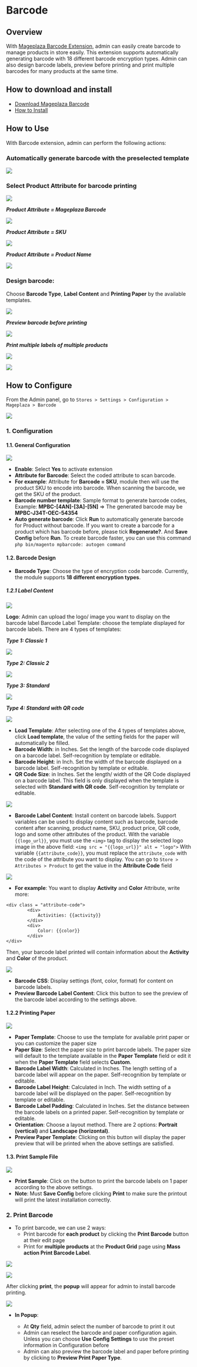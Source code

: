 # Barcode

## Overview

With [Mageplaza Barcode Extension](https://www.mageplaza.com/magento-2-barcode/), admin can easily create barcode to manage products in store easily. This extension supports automatically generating barcode with 18 different barcode encryption types. Admin can also design barcode labels, preview before printing and print multiple barcodes for many products at the same time.

## How to download and install

- [Download Mageplaza Barcode](https://www.mageplaza.com/magento-2-barcode/)
- [How to Install](https://www.mageplaza.com/install-magento-2-extension/)


## How to Use

With Barcode extension, admin can perform the following actions:

### Automatically generate barcode with the preselected template

![](https://i.imgur.com/gFKPzG4.png)

### Select Product Attribute for barcode printing

![](https://i.imgur.com/HuG4qj0.png)

***Product Attribute = Mageplaza Barcode***

![](https://i.imgur.com/NbisV0e.png)

***Product Attribute = SKU***

![](https://i.imgur.com/67QNYoT.png)

***Product Attribute = Product Name***

![](https://i.imgur.com/pfIpYnC.png)


### Design barcode: 

Choose **Barcode Type**, **Label Content** and **Printing Paper** by the available templates. 

![](https://i.imgur.com/n8wMo8U.png)

***Preview barcode before printing***

![](https://i.imgur.com/uJ2jqg0.png)

***Print multiple labels of multiple products***

![](https://i.imgur.com/98FIHtP.png)

![](https://i.imgur.com/ldshDpZ.png)

## How to Configure

From the Admin panel, go to `Stores > Settings > Configuration > Mageplaza > Barcode`

![](https://i.imgur.com/14SpuRK.png)

### 1. Configuration

#### 1.1. General Configuration

![](https://i.imgur.com/ScFk1g5.png)

- **Enable**: Select **Yes** to activate extension
- **Attribute for Barcode**: Select the coded attribute to scan barcode.
- **For example**: Attribute for **Barcode = SKU**, module then will use the product SKU to encode into barcode. When scanning the barcode, we get the SKU of the product.
- **Barcode number template**: Sample format to generate barcode codes, Example: **MPBC-[4AN]-[3A]-[5N]** => The generated barcode may be **MPBC-J34T-OEC-54354**
- **Auto generate barcode**: Click **Run** to automatically generate barcode for Product without barcode. If you want to create a barcode for a product which has barcode before, please tick **Regenerate?**. And **Save Config** before **Run**. To create barcode faster, you can use this command `php bin/magento mpbarcode: autogen command`


#### 1.2. Barcode Design

- **Barcode Type**: Choose the type of encryption code barcode. Currently, the module supports **18 different encryption types**.

##### 1.2.1 Label Content

![](https://i.imgur.com/QGLyFjR.png)

**Logo**: Admin can upload the logo/ image you want to display on the barcode label
Barcode Label Template: choose the template displayed for barcode labels. There are 4 types of templates:

***Type 1: Classic 1***

![](https://i.imgur.com/zIMibGF.png)

***Type 2: Classic 2***

![](https://i.imgur.com/XOdcdxv.png)

***Type 3: Standard***

![](https://i.imgur.com/KTOedWT.png)

***Type 4: Standard with QR code***

![](https://i.imgur.com/VzRDf0B.png)

- **Load Template**: After selecting one of the 4 types of templates above, click **Load template**, the value of the setting fields for the paper will automatically be filled.
- **Barcode Width**: in Inches. Set the length of the barcode code displayed on a barcode label. Self-recognition by template or editable.
- **Barcode Height**: in Inch. Set the width of the barcode displayed on a barcode label. Self-recognition by template or editable.
- **QR Code Size**: in Inches. Set the length/ width of the QR Code displayed on a barcode label. This field is only displayed when the template is selected with **Standard with QR code**. Self-recognition by template or editable.

![](https://i.imgur.com/INt6gTE.png)

- **Barcode Label Content**: Install content on barcode labels. Support variables can be used to display content such as barcode, barcode content after scanning, product name, SKU, product price, QR code, logo and some other attributes of the product.
With the variable `{{logo_url}}`, you must use the `<img>` tag to display the selected logo image in the above field: `<img src = "{{logo_url}}" alt = "logo">`
With variable `{{attribute_code}}`, you must replace the `attribute_code` with the code of the attribute you want to display. You can go to `Store > Attributes > Product` to get the value in the **Attribute Code** field

![](https://i.imgur.com/7tvu8vS.png)

- **For example**: You want to display **Activity** and **Color** Attribute, write more:

```
<div class = "attribute-code">
        <div>
            Activities: {{activity}}
        </div>
        <div>
            Color: {{color}}
        </div>
</div>
```
Then, your barcode label printed will contain information about the **Activity** and **Color** of the product.

![](https://i.imgur.com/bUEFP7g.png)

- **Barcode CSS**: Display settings (font, color, format) for content on barcode labels.
- **Preview Barcode Label Content**: Click this button to see the preview of the barcode label according to the settings above.

#### 1.2.2 Printing Paper

![](https://i.imgur.com/HfC5BaL.png)

- **Paper Template**: Choose to use the template for available print paper or you can customize the paper size
- **Paper Size**: Select the paper size to print barcode labels. The paper size will default to the template available in the **Paper Template** field or edit it when the **Paper Template** field selects **Custom**.
- **Barcode Label Width**: Calculated in Inches. The length setting of a barcode label will appear on the paper. Self-recognition by template or editable.
- **Barcode Label Height**: Calculated in Inch. The width setting of a barcode label will be displayed on the paper. Self-recognition by template or editable.
- **Barcode Label Padding**: Calculated in Inches. Set the distance between the barcode labels on a printed paper. Self-recognition by template or editable.
- **Orientation**: Choose a layout method. There are 2 options: **Portrait (vertical)** and **Landscape (horizontal)**.
- **Preview Paper Template**: Clicking on this button will display the paper preview that will be printed when the above settings are satisfied.

#### 1.3. Print Sample File

![](https://i.imgur.com/cMd993y.png)

- **Print Sample**: Click on the button to print the barcode labels on 1 paper according to the above settings.
- **Note**: Must **Save Config** before clicking **Print** to make sure the printout will print the latest installation correctly.

### 2. Print Barcode

- To print barcode, we can use 2 ways:
  - Print barcode for **each product** by clicking the **Print Barcode** button at their edit page
  - Print for **multiple products** at the **Product Grid** page using **Mass action Print Barcode Label**.

![](https://i.imgur.com/pLDN8DN.png)

![](https://i.imgur.com/tiMRT5E.png)

After clicking **print**, the **popup** will appear for admin to install barcode printing.

![](https://i.imgur.com/RRzlhpM.png)

- **In Popup**:

  - At **Qty** field, admin select the number of barcode to print it out 
  - Admin can reselect the barcode and paper configuration again. Unless you can choose **Use Config Settings** to use the preset information in Configuration before
  - Admin can also preview the barcode label and paper before printing by clicking to **Preview Print Paper Type**.

